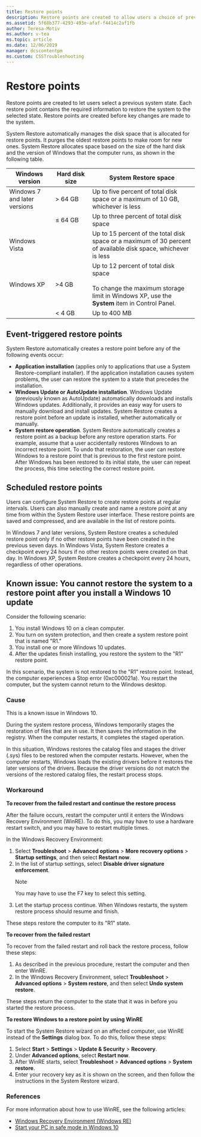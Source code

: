 ```yaml
---
title: Restore points
description: Restore points are created to allow users a choice of previous system states. Each restore point contains the necessary information needed to restore the system to the chosen state. Restore points are created before key changes are made to the system.
ms.assetid: 5f68b377-4293-493e-afaf-f4414c2af1fb
author: Teresa-Motiv
ms.author: v-tea
ms.topic: article
ms.date: 12/06/2019
manager: dcscontentpm
ms.custom: CSSTroubleshooting
---
```


# Restore points

Restore points are created to let users select a previous system state. Each restore point contains the required information to restore the system to the selected state. Restore points are created before key changes are made to the system.

System Restore automatically manages the disk space that is allocated for restore points. It purges the oldest restore points to make room for new ones. System Restore allocates space based on the size of the hard disk and the version of Windows that the computer runs, as shown in the following table.

|Windows version |Hard&nbsp;disk size |System Restore space |
| --- | --- | --- |
|Windows 7 and later versions | > 64 GB |Up to five percent of total disk space or a maximum of 10 GB, whichever is less |
|  | &le; 64 GB |Up to three percent of total disk space |
|Windows Vista |  |Up to 15 percent of the total disk space or a maximum of 30 percent of available disk space, whichever is less |
|Windows XP | >4 GB |Up to 12 percent of total disk space<br /><br />To change the maximum storage limit in Windows XP, use the **System** item in Control Panel. |
|  | \< 4 GB |Up to 400 MB |

## Event-triggered restore points

System Restore automatically creates a restore point before any of the following events occur:

- **Application installation** (applies only to applications that use a System Restore-compliant installer). If the application installation causes system problems, the user can restore the system to a state that precedes the installation.
- **Windows Update or AutoUpdate installation**. Windows Update (previously known as AutoUpdate) automatically downloads and installs Windows updates. Additionally, it provides an easy way for users to manually download and install updates. System Restore creates a restore point before an update is installed, whether automatically or manually.
- **System restore operation**. System Restore automatically creates a restore point as a backup before any restore operation starts. For example, assume that a user accidentally restores Windows to an incorrect restore point. To undo that restoration, the user can restore Windows to a restore point that is previous to the first restore point. After Windows has been restored to its initial state, the user can repeat the process, this time selecting the correct restore point.

## Scheduled restore points

Users can configure System Restore to create restore points at regular intervals. Users can also manually create and name a restore point at any time from within the System Restore user interface. These restore points are saved and compressed, and are available in the list of restore points.

In Windows 7 and later versions, System Restore creates a scheduled restore point only if no other restore points have been created in the previous seven days. In Windows Vista, System Restore creates a checkpoint every 24 hours if no other restore points were created on that day. In Windows XP, System Restore creates a checkpoint every 24 hours, regardless of other operations.

## Known issue: You cannot restore the system to a restore point after you install a Windows 10 update

Consider the following scenario:

1. You install Windows 10 on a clean computer.
1. You turn on system protection, and then create a system restore point that is named "R1."
1. You install one or more Windows 10 updates.
1. After the updates finish installing, you restore the system to the "R1" restore point.

In this scenario, the system is not restored to the "R1" restore point. Instead, the computer experiences a Stop error (0xc000021a). You restart the computer, but the system cannot return to the Windows desktop.

### Cause

This is a known issue in Windows 10.

During the system restore process, Windows temporarily stages the restoration of files that are in use. It then saves the information in the registry. When the computer restarts, it completes the staged operation.

In this situation, Windows restores the catalog files and stages the driver (.sys) files to be restored when the computer restarts. However, when the computer restarts, Windows loads the existing drivers before it restores the later versions of the drivers. Because the driver versions do not match the versions of the restored catalog files, the restart process stops.

### Workaround

**To recover from the failed restart and continue the restore process**

After the failure occurs, restart the computer until it enters the Windows Recovery Environment (WinRE). To do this, you may have to use a hardware restart switch, and you may have to restart multiple times.

In the Windows Recovery Environment:

1. Select **Troubleshoot** > **Advanced options** > **More recovery options** > **Startup settings**, and then select **Restart now**.
1. In the list of startup settings, select **Disable driver signature enforcement**.
   > [!NOTE]  
   > You may have to use the F7 key to select this setting.
1. Let the startup process continue. When Windows restarts, the system restore process should resume and finish.

These steps restore the computer to its "R1" state.

**To recover from the failed restart**

To recover from the failed restart and roll back the restore process, follow these steps:

1. As described in the previous procedure, restart the computer and then enter WinRE.  
1. In the Windows Recovery Environment, select **Troubleshoot** > **Advanced options** > **System restore**, and then select **Undo system restore**.

These steps return the computer to the state that it was in before you started the restore process.

**To restore Windows to a restore point by using WinRE**

To start the System Restore wizard on an affected computer, use WinRE instead of the **Settings** dialog box. To do this, follow these steps:

1. Select **Start** > **Settings** > **Update & Security** > **Recovery**.
1. Under **Advanced options**, select **Restart now**.
1. After WinRE starts, select **Troubleshoot** > **Advanced options** > **System restore**.
1. Enter your recovery key as it is shown on the screen, and then follow the instructions in the System Restore wizard.

### References

For more information about how to use WinRE, see the following articles:

- [Windows Recovery Environment (Windows RE)](/windows-hardware/manufacture/desktop/windows-recovery-environment--windows-re--technical-reference)
- [Start your PC in safe mode in Windows 10](https://support.microsoft.com/help/12376) 